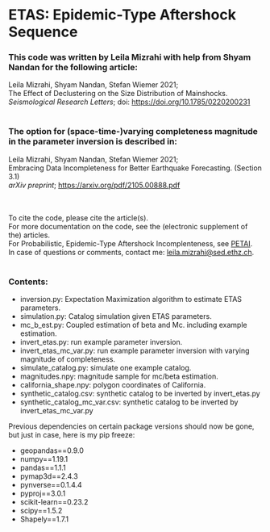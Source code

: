 # ETAS: Epidemic-Type Aftershock Sequence

### This code was written by Leila Mizrahi with help from Shyam Nandan for the following article:

Leila Mizrahi, Shyam Nandan, Stefan Wiemer 2021;<br/>The Effect of Declustering on the Size Distribution of Mainshocks.<br/>
_Seismological Research Letters_; doi: https://doi.org/10.1785/0220200231<br/>
<br/>


### The option for (space-time-)varying completeness magnitude in the parameter inversion is described in:

Leila Mizrahi, Shyam Nandan, Stefan Wiemer 2021;<br/> Embracing Data Incompleteness for Better Earthquake Forecasting. (Section 3.1)<br/>
_arXiv preprint_; https://arxiv.org/pdf/2105.00888.pdf<br/>
<br/>
<br/>

To cite the code, please cite the article(s).<br/>
For more documentation on the code, see the (electronic supplement of the) articles.<br/>
For Probabilistic, Epidemic-Type Aftershock Incomplenteness, see [PETAI](https://github.com/lmizrahi/petai).<br/>
In case of questions or comments, contact me: leila.mizrahi@sed.ethz.ch.
<br/>
<br/>
### Contents:
* inversion.py: Expectation Maximization algorithm to estimate ETAS parameters.
* simulation.py: Catalog simulation given ETAS parameters.
* mc_b_est.py: Coupled estimation of beta and Mc. including example estimation.
* invert_etas.py: run example parameter inversion.
* invert_etas_mc_var.py: run example parameter inversion with varying magnitude of completeness.
* simulate_catalog.py: simulate one example catalog.
* magnitudes.npy: magnitude sample for mc/beta estimation.
* california_shape.npy: polygon coordinates of California.
* synthetic_catalog.csv: synthetic catalog to be inverted by invert_etas.py
* synthetic_catalog_mc_var.csv: synthetic catalog to be inverted by invert_etas_mc_var.py


Previous dependencies on certain package versions should now be gone, but just in case, here is my pip freeze:<br/>

* geopandas==0.9.0
* numpy==1.19.1
* pandas==1.1.1
* pymap3d==2.4.3
* pynverse==0.1.4.4
* pyproj==3.0.1
* scikit-learn==0.23.2
* scipy==1.5.2
* Shapely==1.7.1
